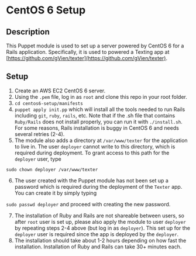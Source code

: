 # CentOS 6 Setup


## Description

This Puppet module is used to set up a server powered by CentOS 6 for a Rails application. Specifically, it is used to powered a Texting app at [https://github.com/gVien/texter](https://github.com/gVien/texter).

## Setup

1. Create an AWS EC2 CentOS 6 server.
2. Using the `.pem` file, log in as `root` and clone this repo in your root folder.
3. `cd centos6-setup/manifests`
4. `puppet apply init.pp` which will install all the tools needed to run Rails including `git`, `ruby`, `rails`, etc. Note that if the .sh file that contains `Ruby/Rails` does not install properly, you can run it with `./install.sh`. For some reasons, Rails installation is buggy in CentOS 6 and needs several retries (2-4).
5. The module also adds a directory at `/var/www/texter` for the application to live in. The user `deployer` cannot write to this directory, which is required during deployment. To grant access to this path for the `deployer` user, type

`sudo chown deployer /var/www/texter`

6. The user created with the Puppet module has not been set up a password which is required during the deployment of the `Texter` app. You can create it by simply typing

  `sudo passwd deployer` and proceed with creating the new password.

7. The installation of Ruby and Rails are not shareable between users, so after `root` user is set up, please also apply the module to user `deployer` by repeating steps 2-4 above (but log in as `deployer`). This set up for the `deployer` user is required since the app is deployed by the `deployer`.
8. The installation should take about 1-2 hours depending on how fast the installation. Installation of Ruby and Rails can take 30+ minutes each.